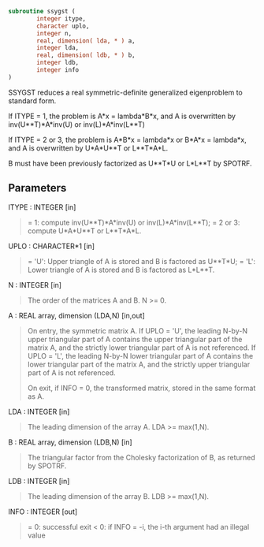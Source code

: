 ```fortran
subroutine ssygst (
        integer itype,
        character uplo,
        integer n,
        real, dimension( lda, * ) a,
        integer lda,
        real, dimension( ldb, * ) b,
        integer ldb,
        integer info
)
```

SSYGST reduces a real symmetric-definite generalized eigenproblem
to standard form.

If ITYPE = 1, the problem is A\*x = lambda\*B\*x,
and A is overwritten by inv(U\*\*T)\*A\*inv(U) or inv(L)\*A\*inv(L\*\*T)

If ITYPE = 2 or 3, the problem is A\*B\*x = lambda\*x or
B\*A\*x = lambda\*x, and A is overwritten by U\*A\*U\*\*T or L\*\*T\*A\*L.

B must have been previously factorized as U\*\*T\*U or L\*L\*\*T by SPOTRF.

## Parameters
ITYPE : INTEGER [in]
> = 1: compute inv(U\*\*T)\*A\*inv(U) or inv(L)\*A\*inv(L\*\*T);
> = 2 or 3: compute U\*A\*U\*\*T or L\*\*T\*A\*L.

UPLO : CHARACTER\*1 [in]
> = 'U':  Upper triangle of A is stored and B is factored as
> U\*\*T\*U;
> = 'L':  Lower triangle of A is stored and B is factored as
> L\*L\*\*T.

N : INTEGER [in]
> The order of the matrices A and B.  N >= 0.

A : REAL array, dimension (LDA,N) [in,out]
> On entry, the symmetric matrix A.  If UPLO = 'U', the leading
> N-by-N upper triangular part of A contains the upper
> triangular part of the matrix A, and the strictly lower
> triangular part of A is not referenced.  If UPLO = 'L', the
> leading N-by-N lower triangular part of A contains the lower
> triangular part of the matrix A, and the strictly upper
> triangular part of A is not referenced.
> 
> On exit, if INFO = 0, the transformed matrix, stored in the
> same format as A.

LDA : INTEGER [in]
> The leading dimension of the array A.  LDA >= max(1,N).

B : REAL array, dimension (LDB,N) [in]
> The triangular factor from the Cholesky factorization of B,
> as returned by SPOTRF.

LDB : INTEGER [in]
> The leading dimension of the array B.  LDB >= max(1,N).

INFO : INTEGER [out]
> = 0:  successful exit
> < 0:  if INFO = -i, the i-th argument had an illegal value
